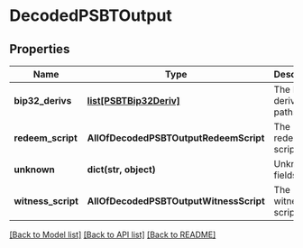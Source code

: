 # DecodedPSBTOutput

## Properties
Name | Type | Description | Notes
------------ | ------------- | ------------- | -------------
**bip32_derivs** | [**list[PSBTBip32Deriv]**](PSBTBip32Deriv.md) | The BIP32 derivation paths | [optional] 
**redeem_script** | **AllOfDecodedPSBTOutputRedeemScript** | The redeem script | [optional] 
**unknown** | **dict(str, object)** | Unknown fields | [optional] 
**witness_script** | **AllOfDecodedPSBTOutputWitnessScript** | The witness script | [optional] 

[[Back to Model list]](../README.md#documentation-for-models) [[Back to API list]](../README.md#documentation-for-api-endpoints) [[Back to README]](../README.md)

